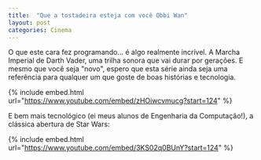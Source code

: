 ```yaml
---
title:  "Que a tostadeira esteja com você Obbi Wan"
layout: post
categories: Cinema 
---
```


O que este cara fez programando... é algo realmente incrível. A Marcha Imperial de Darth Vader, uma trilha sonora que vai durar por gerações. E mesmo que você seja "novo", espero que esta série ainda seja uma referência para qualquer um que goste de boas histórias e tecnologia.  

{% include embed.html url="https://www.youtube.com/embed/zHOiwcvmucg?start=124" %}

E bem mais tecnológico (ei meus alunos de Engenharia da Computação!), a clássica abertura de Star Wars: 

{% include embed.html url="https://www.youtube.com/embed/3KS02q0BUnY?start=124" %}

